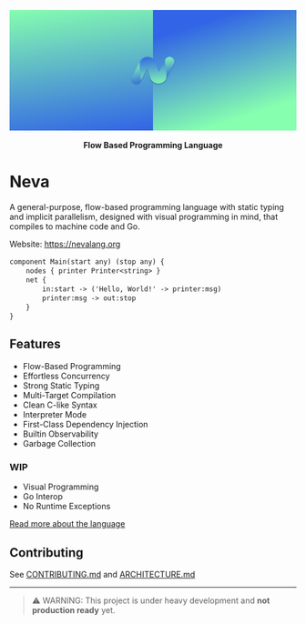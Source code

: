 ![Big Header](./assets/header/big.svg "Big header with nevalang logo")

**<p align="center">Flow Based Programming Language</p>**

# Neva

A general-purpose, flow-based programming language with static typing and implicit parallelism, designed with visual programming in mind, that compiles to machine code and Go.

Website: https://nevalang.org

```neva
component Main(start any) (stop any) {
	nodes { printer Printer<string> }
	net {
		in:start -> ('Hello, World!' -> printer:msg)
		printer:msg -> out:stop
	}
}
```

## Features

- Flow-Based Programming
- Effortless Concurrency
- Strong Static Typing
- Multi-Target Compilation
- Clean C-like Syntax
- Interpreter Mode
- First-Class Dependency Injection
- Builtin Observability
- Garbage Collection

### WIP

- Visual Programming
- Go Interop
- No Runtime Exceptions

[Read more about the language](https://nevalang.org/docs/about)

## Contributing

See [CONTRIBUTING.md](./CONTRIBUTING.md) and [ARCHITECTURE.md](./ARCHITECTURE.md)

---

> ⚠️ WARNING: This project is under heavy development and **not production ready** yet.
